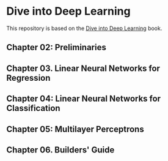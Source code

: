 # Dive into Deep Learning
This repository is based on the [Dive into Deep Learning](https://d2l.ai/) book.

## Chapter 02: Preliminaries

## Chapter 03. Linear Neural Networks for Regression

## Chapter 04: Linear Neural Networks for Classification

## Chapter 05: Multilayer Perceptrons

## Chapter 06. Builders' Guide
